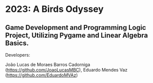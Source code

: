 # 2023: A Birds Odyssey
## Game Development and Programming Logic Project, Utilizing Pygame and Linear Algebra Basics.

Developers:

João Lucas de Moraes Barros Cadorniga (https://github.com/JoaoLucasMBC),
Eduardo Mendes Vaz (https://github.com/EduardoMVAz)
